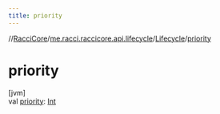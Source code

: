 ```yaml
---
title: priority
---
```

//[RacciCore](../../../index.html)/[me.racci.raccicore.api.lifecycle](../index.html)/[Lifecycle](index.html)/[priority](priority.html)



# priority



[jvm]\
val [priority](priority.html): [Int](https://kotlinlang.org/api/latest/jvm/stdlib/kotlin/-int/index.html)




